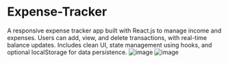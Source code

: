 # Expense-Tracker
 A responsive expense tracker app built with React.js to manage income and expenses. Users can add, view, and delete transactions, with real-time balance updates. Includes clean UI, state management using hooks, and optional localStorage for data persistence.
![image](https://github.com/user-attachments/assets/db392962-8fbc-438b-a237-5af96326711e)
![image](https://github.com/user-attachments/assets/eaa2fb39-f34c-44d7-8839-df389577afd9)

